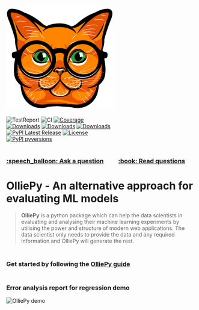 
![OlliePy logo](./sphinxSource/source/_static/imgs/logo.png)
<br/>
<br/>
![TestReport](https://github.com/ahmed-mohamed-sn/olliePy/workflows/TestReport/badge.svg?branch=master)
![CI](https://github.com/ahmed-mohamed-sn/olliePy/workflows/CI/badge.svg)
[![Coverage](https://codecov.io/github/ahmed-mohamed-sn/olliepy/coverage.svg?branch=master)](https://codecov.io/gh/ahmed-mohamed-sn/olliepy)
<br/>
[![Downloads](https://pepy.tech/badge/olliepy)](https://pepy.tech/project/olliepy)
[![Downloads](https://pepy.tech/badge/olliepy/month)](https://pepy.tech/project/olliepy/month)
[![Downloads](https://pepy.tech/badge/olliepy/week)](https://pepy.tech/project/olliepy/week)
<br/>
[![PyPI Latest Release](https://img.shields.io/pypi/v/olliepy.svg)](https://pypi.org/project/olliepy/)
[![License](https://img.shields.io/pypi/l/olliepy.svg)](https://github.com/ahmed-mohamed-sn/olliepy/blob/master/LICENSE)
<br/>
[![PyPI pyversions](https://img.shields.io/pypi/pyversions/olliepy.svg)](https://pypi.python.org/pypi/olliepy/)
<br/>
<br/>

<h3>
<a href="../../issues/new">:speech_balloon: Ask a question</a> &nbsp;&nbsp;&nbsp;&nbsp;&nbsp;&nbsp;&nbsp;&nbsp; <a href="../../issues?q=is%3Aissue+is%3Aclosed+sort%3Aupdated-desc">:book: Read questions</a>
</h3>

# OlliePy - An alternative approach for evaluating ML models
> **OlliePy** is a python package which can help the data scientists in
> evaluating and analysing their machine learning experiments by
> utilising the power and structure of modern web applications. 
> The data scientist only needs to provide the data and any required 
> information and OlliePy will generate the rest.

### <br/>Get started by following the [**OlliePy** guide](https://ahmed-mohamed-sn.github.io/olliePy/)

### <br/>Error analysis report for regression demo
![OlliePy demo](./sphinxSource/source/_static/imgs/error-analysis-regression-demo.gif)
